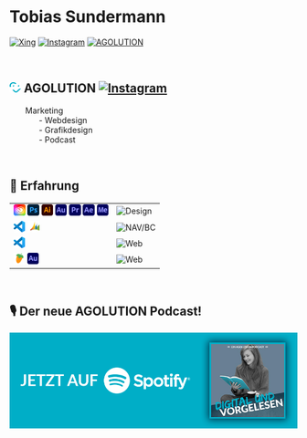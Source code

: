 <link href="https://fonts.googleapis.com/css?family=Open+Sans:300,400,600,700" rel="stylesheet">

# Tobias Sundermann
[![Xing](https://img.shields.io/badge/Xing-Tobias%20Sundermann-005a5f)](https://www.xing.com/profile/tobias_sundermann4)
[![Instagram](https://img.shields.io/badge/Instagram-@tobias2378-E1306C)](https://www.instagram.com/tobias2378)
[![AGOLUTION](https://img.shields.io/badge/AGOLUTION-tobias.sundermann@agolution.com-00AEC7)](mailto:tobias.sundermann@agolution.com)

</br>

## <img src="assets/img/agolution-icon.svg" height="18" width="20"> AGOLUTION [![Instagram](https://img.shields.io/badge/Instagram-@agolution-E1306C)](https://www.instagram.com/agolution)

&nbsp;&nbsp;&nbsp;&nbsp;&nbsp;&nbsp; Marketing </br>
&nbsp;&nbsp;&nbsp;&nbsp;&nbsp;&nbsp;&nbsp;&nbsp;&nbsp;&nbsp;&nbsp;&nbsp; - Webdesign </br>
&nbsp;&nbsp;&nbsp;&nbsp;&nbsp;&nbsp;&nbsp;&nbsp;&nbsp;&nbsp;&nbsp;&nbsp; - Grafikdesign </br>
&nbsp;&nbsp;&nbsp;&nbsp;&nbsp;&nbsp;&nbsp;&nbsp;&nbsp;&nbsp;&nbsp;&nbsp; - Podcast

</br>

## 📜 Erfahrung
| | |
| - | - |
| <img src="assets/img/creative-cloud.svg" height="20"> <img src="assets/img/photoshop.svg" height="20"> <img src="assets/img/illustrator.svg" height="20"> <img src="assets/img/audition.svg" height="20"> <img src="assets/img/premiere.svg" height="20"> <img src="assets/img/aftereffects.svg" height="20"> <img src="assets/img/media-encoder.svg" height="20">|  ![Design](https://img.shields.io/badge/Adobe%20CC-4%20Jahre-00AEC7)  |
| <img src="assets/img/Visual-Studio-Code.svg" height="20"> <img src="assets/img/NAV.svg" height="20"> | ![NAV/BC](https://img.shields.io/badge/NAV%2FBC-7%20Jahre-00AEC7) |
| <img src="assets/img/Visual-Studio-Code.svg" height="20"> | ![Web](https://img.shields.io/badge/Webdesign-7,5%20Jahre-00AEC7) |
| <img src="assets/img/fl-studio.svg" height="20"> <img src="assets/img/audition.svg" height="20"> | ![Web](https://img.shields.io/badge/Tonabmischung-5%20Jahre-00AEC7) |

</br>

## 🎙 Der neue AGOLUTION Podcast!
[![Digital und vorgelesen](assets/img/Banner.jpg)](https://anchor.fm/digital-und-vorgelesen)